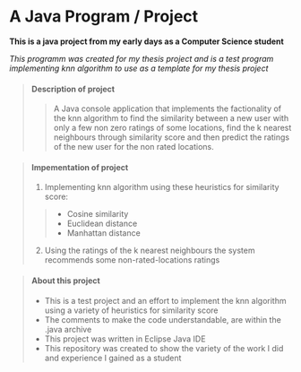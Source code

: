 # A Java Program / Project

**This is a java project from my early days as a Computer Science student**

_This programm was created for my thesis project
and is a test program implementing knn algorithm to use as a template for my thesis project_

> #### Description of project
>
>>A Java console application that implements the factionality of the knn algorithm to find the similarity between a new user with only a few non zero
ratings of some locations, find the k nearest neighbours through similarity score and then predict the ratings of the new user for the non rated locations.

> #### Impementation of project
>
> 1. Implementing knn algorithm using these heuristics for similarity score:
>> - Cosine similarity
>> - Euclidean distance 
>> - Manhattan distance
>
> 2. Using the ratings of the k nearest neighbours the system recommends some non-rated-locations ratings


> #### About this project
>
> - This is a test project and an effort to implement the knn algorithm using a variety of heuristics for similarity score
> - The comments to make the code understandable, are within the .java archive
> - This project was written in Eclipse Java IDE
> - This repository was created to show the variety of the work I did and experience I gained as a student
>
